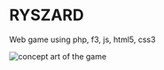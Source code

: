 # RYSZARD
Web game using php, f3, js, html5, css3

![concept art of the game](https://raw.githubusercontent.com/avemike/RYSZARD/items/ui/images/ezn%20-%20the%20game.png)
